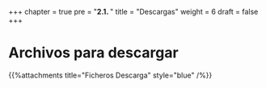 +++
chapter = true
pre = "<b>2.1. </b>"
title = "Descargas"
weight = 6
draft = false
+++

# Archivos para descargar

{{%attachments title="Ficheros Descarga" style="blue" /%}}

